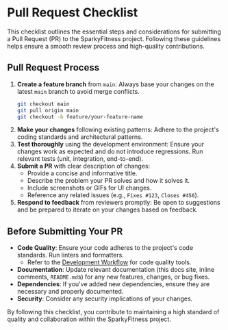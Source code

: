 # Pull Request Checklist

This checklist outlines the essential steps and considerations for submitting a Pull Request (PR) to the SparkyFitness project. Following these guidelines helps ensure a smooth review process and high-quality contributions.

## Pull Request Process

1.  **Create a feature branch** from `main`: Always base your changes on the latest `main` branch to avoid merge conflicts.
    ```bash
    git checkout main
    git pull origin main
    git checkout -b feature/your-feature-name
    ```
2.  **Make your changes** following existing patterns: Adhere to the project's coding standards and architectural patterns.
3.  **Test thoroughly** using the development environment: Ensure your changes work as expected and do not introduce regressions. Run relevant tests (unit, integration, end-to-end).
4.  **Submit a PR** with clear description of changes:
    *   Provide a concise and informative title.
    *   Describe the problem your PR solves and how it solves it.
    *   Include screenshots or GIFs for UI changes.
    *   Reference any related issues (e.g., `Fixes #123`, `Closes #456`).
5.  **Respond to feedback** from reviewers promptly: Be open to suggestions and be prepared to iterate on your changes based on feedback.

## Before Submitting Your PR

*   **Code Quality**: Ensure your code adheres to the project's code standards. Run linters and formatters.
    *   Refer to the [Development Workflow](./development-workflow) for code quality tools.
*   **Documentation**: Update relevant documentation (this docs site, inline comments, `README.md`s) for any new features, changes, or bug fixes.
*   **Dependencies**: If you've added new dependencies, ensure they are necessary and properly documented.
*   **Security**: Consider any security implications of your changes.

By following this checklist, you contribute to maintaining a high standard of quality and collaboration within the SparkyFitness project.
